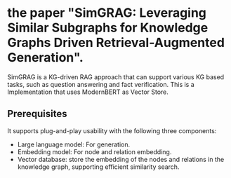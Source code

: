 # the paper "SimGRAG: Leveraging Similar Subgraphs for Knowledge Graphs Driven Retrieval-Augmented Generation". 
SimGRAG is a KG-driven RAG approach that can support various KG based tasks, such as question answering and fact verification.
This is a Implementation that uses ModernBERT as Vector Store. 

## Prerequisites
It supports plug-and-play usability with the following three components:

- Large language model: For generation.
- Embedding model: For node and relation embedding.
- Vector database: store the embedding of the nodes and relations in the knowledge graph, supporting efficient similarity search.
